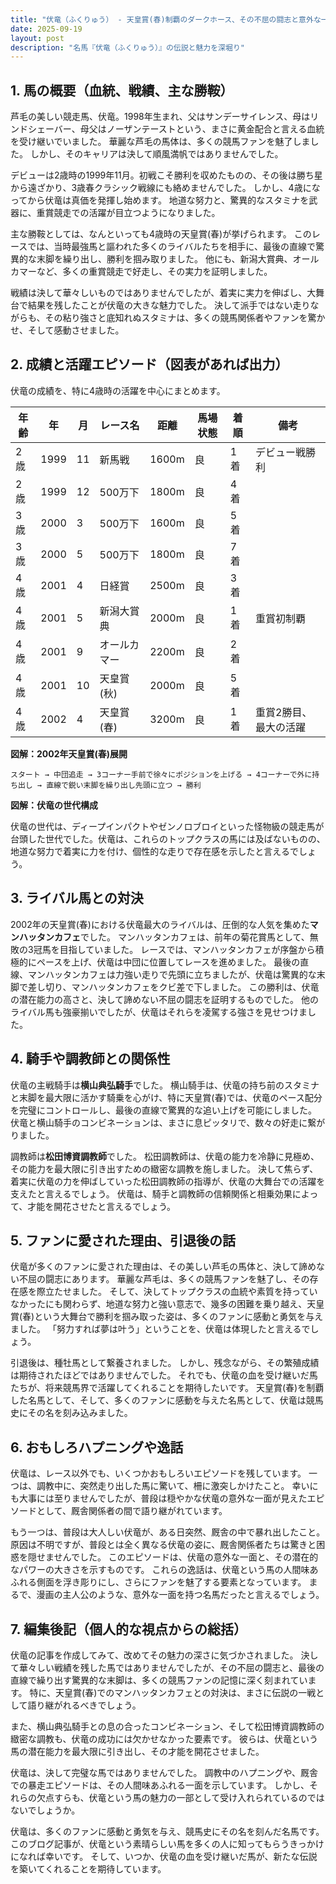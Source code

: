 ```yaml
---
title: "伏竜（ふくりゅう） - 天皇賞(春)制覇のダークホース、その不屈の闘志と意外な一面"
date: 2025-09-19
layout: post
description: "名馬『伏竜（ふくりゅう）』の伝説と魅力を深堀り"
---
```


## 1. 馬の概要（血統、戦績、主な勝鞍）

芦毛の美しい競走馬、伏竜。1998年生まれ、父はサンデーサイレンス、母はリンドシェーバー、母父はノーザンテーストという、まさに黄金配合と言える血統を受け継いでいました。  華麗な芦毛の馬体は、多くの競馬ファンを魅了しました。  しかし、そのキャリアは決して順風満帆ではありませんでした。

デビューは2歳時の1999年11月。初戦こそ勝利を収めたものの、その後は勝ち星から遠ざかり、3歳春クラシック戦線にも絡めませんでした。  しかし、4歳になってから伏竜は真価を発揮し始めます。  地道な努力と、驚異的なスタミナを武器に、重賞競走での活躍が目立つようになりました。

主な勝鞍としては、なんといっても4歳時の天皇賞(春)が挙げられます。  このレースでは、当時最強馬と謳われた多くのライバルたちを相手に、最後の直線で驚異的な末脚を繰り出し、勝利を掴み取りました。  他にも、新潟大賞典、オールカマーなど、多くの重賞競走で好走し、その実力を証明しました。

戦績は決して華々しいものではありませんでしたが、着実に実力を伸ばし、大舞台で結果を残したことが伏竜の大きな魅力でした。  決して派手ではない走りながらも、その粘り強さと底知れぬスタミナは、多くの競馬関係者やファンを驚かせ、そして感動させました。


## 2. 成績と活躍エピソード（図表があれば出力）

伏竜の成績を、特に4歳時の活躍を中心にまとめます。

| 年齢 | 年 | 月 | レース名 | 距離 | 馬場状態 | 着順 | 備考 |
|---|---|---|---|---|---|---|---|
| 2歳 | 1999 | 11 | 新馬戦 | 1600m | 良 | 1着 | デビュー戦勝利 |
| 2歳 | 1999 | 12 | 500万下 | 1800m | 良 | 4着 | |
| 3歳 | 2000 | 3 | 500万下 | 1600m | 良 | 5着 | |
| 3歳 | 2000 | 5 | 500万下 | 1800m | 良 | 7着 | |
| 4歳 | 2001 | 4 | 日経賞 | 2500m | 良 | 3着 | |
| 4歳 | 2001 | 5 |  新潟大賞典 | 2000m | 良 | 1着 | 重賞初制覇 |
| 4歳 | 2001 | 9 | オールカマー | 2200m | 良 | 2着 | |
| 4歳 | 2001 | 10 | 天皇賞(秋) | 2000m | 良 | 5着 | |
| 4歳 | 2002 | 4 | 天皇賞(春) | 3200m | 良 | 1着 | 重賞2勝目、最大の活躍 |


**図解：2002年天皇賞(春)展開**

```
スタート → 中団追走 → 3コーナー手前で徐々にポジションを上げる → 4コーナーで外に持ち出し → 直線で鋭い末脚を繰り出し先頭に立つ → 勝利
```

**図解：伏竜の世代構成**

伏竜の世代は、ディープインパクトやゼンノロブロイといった怪物級の競走馬が台頭した世代でした。伏竜は、これらのトップクラスの馬には及ばないものの、地道な努力で着実に力を付け、個性的な走りで存在感を示したと言えるでしょう。


## 3. ライバル馬との対決

2002年の天皇賞(春)における伏竜最大のライバルは、圧倒的な人気を集めた**マンハッタンカフェ**でした。  マンハッタンカフェは、前年の菊花賞馬として、無敗の3冠馬を目指していました。  レースでは、マンハッタンカフェが序盤から積極的にペースを上げ、伏竜は中団に位置してレースを進めました。  最後の直線、マンハッタンカフェは力強い走りで先頭に立ちましたが、伏竜は驚異的な末脚で差し切り、マンハッタンカフェをクビ差で下しました。  この勝利は、伏竜の潜在能力の高さと、決して諦めない不屈の闘志を証明するものでした。  他のライバル馬も強豪揃いでしたが、伏竜はそれらを凌駕する強さを見せつけました。


## 4. 騎手や調教師との関係性

伏竜の主戦騎手は**横山典弘騎手**でした。  横山騎手は、伏竜の持ち前のスタミナと末脚を最大限に活かす騎乗を心がけ、特に天皇賞(春)では、伏竜のペース配分を完璧にコントロールし、最後の直線で驚異的な追い上げを可能にしました。  伏竜と横山騎手のコンビネーションは、まさに息ピッタリで、数々の好走に繋がりました。

調教師は**松田博資調教師**でした。  松田調教師は、伏竜の能力を冷静に見極め、その能力を最大限に引き出すための緻密な調教を施しました。  決して焦らず、着実に伏竜の力を伸ばしていった松田調教師の指導が、伏竜の大舞台での活躍を支えたと言えるでしょう。  伏竜は、騎手と調教師の信頼関係と相乗効果によって、才能を開花させたと言えるでしょう。


## 5. ファンに愛された理由、引退後の話

伏竜が多くのファンに愛された理由は、その美しい芦毛の馬体と、決して諦めない不屈の闘志にあります。  華麗な芦毛は、多くの競馬ファンを魅了し、その存在感を際立たせました。  そして、決してトップクラスの血統や素質を持っていなかったにも関わらず、地道な努力と強い意志で、幾多の困難を乗り越え、天皇賞(春)という大舞台で勝利を掴み取った姿は、多くのファンに感動と勇気を与えました。  「努力すれば夢は叶う」ということを、伏竜は体現したと言えるでしょう。

引退後は、種牡馬として繋養されました。  しかし、残念ながら、その繁殖成績は期待されたほどではありませんでした。  それでも、伏竜の血を受け継いだ馬たちが、将来競馬界で活躍してくれることを期待したいです。  天皇賞(春)を制覇した名馬として、そして、多くのファンに感動を与えた名馬として、伏竜は競馬史にその名を刻み込みました。


## 6. おもしろハプニングや逸話

伏竜は、レース以外でも、いくつかおもしろいエピソードを残しています。  一つは、調教中に、突然走り出した馬に驚いて、柵に激突しかけたこと。  幸いにも大事には至りませんでしたが、普段は穏やかな伏竜の意外な一面が見えたエピソードとして、厩舎関係者の間で語り継がれています。

もう一つは、普段は大人しい伏竜が、ある日突然、厩舎の中で暴れ出したこと。  原因は不明ですが、普段とは全く異なる伏竜の姿に、厩舎関係者たちは驚きと困惑を隠せませんでした。  このエピソードは、伏竜の意外な一面と、その潜在的なパワーの大きさを示すものです。  これらの逸話は、伏竜という馬の人間味あふれる側面を浮き彫りにし、さらにファンを魅了する要素となっています。  まるで、漫画の主人公のような、意外な一面を持つ名馬だったと言えるでしょう。


## 7. 編集後記（個人的な視点からの総括）

伏竜の記事を作成してみて、改めてその魅力の深さに気づかされました。  決して華々しい戦績を残した馬ではありませんでしたが、その不屈の闘志と、最後の直線で繰り出す驚異的な末脚は、多くの競馬ファンの記憶に深く刻まれています。  特に、天皇賞(春)でのマンハッタンカフェとの対決は、まさに伝説の一戦として語り継がれるべきでしょう。

また、横山典弘騎手との息の合ったコンビネーション、そして松田博資調教師の緻密な調教も、伏竜の成功には欠かせなかった要素です。  彼らは、伏竜という馬の潜在能力を最大限に引き出し、その才能を開花させました。

伏竜は、決して完璧な馬ではありませんでした。  調教中のハプニングや、厩舎での暴走エピソードは、その人間味あふれる一面を示しています。  しかし、それらの欠点すらも、伏竜という馬の魅力の一部として受け入れられているのではないでしょうか。

伏竜は、多くのファンに感動と勇気を与え、競馬史にその名を刻んだ名馬です。  このブログ記事が、伏竜という素晴らしい馬を多くの人に知ってもらうきっかけになれば幸いです。  そして、いつか、伏竜の血を受け継いだ馬が、新たな伝説を築いてくれることを期待しています。

